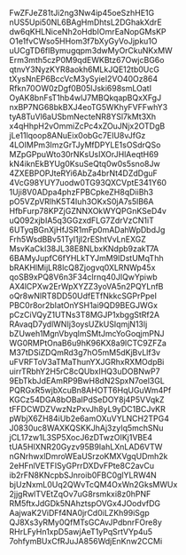 FwZFJeZ81tJi2ng3Nw4ip45oeSzhHE1G
nUS5Upi50NL6BAgHmDhtsL2DGhakXdrE
dw6qKHLNiceNh2oHdbIOmrEaNopGMsKP
O1e1fvCWso5HHom3f7bXyGyVoJjpku1O
uUCgTD6fIBymugqpm3dwMyOrCkuNKxMW
Erm3mth5czP0M9qdEWKBtz67OwjcBG6o
qtnvY3NyzKYR8aokh6MLkJQE12tb0UcG
tXysNnEP6BccVcM3ySyieI2VO40Oz864
Rfkn70OW0zDgf0B05lJski698smLOatI
OyAK8bnFsT1hb4wlJ7MBQkqapBQxXFgJ
nxBP7NG68bkBXJ4eoTG5WKhyFVFFwhY3
tyA8TuVl6aUSbmNecteNR8YSl7kMt3Xh
x4qHhpH2vOmmiZcPc4xZOuJNjx2OTDgB
jLe11lqoop8ANuEix0obGc7EIU8vJfGz
4LOIMPm3ImzGrTJyMfDPYLE1sOSdrQSo
MZpGPpuWto30rNKsUsIXOrJHlAeqtH69
kN4iknEkBYUg0KsuSeQtq0w0s5sno8Jw
4ZXEBPOPJteRYi6AbZa4brNt4DZdDguF
4VcG98YUY7uodw0TG93QXCVptE341Y60
1Uji8V0ADpa4phzFPBCpkeZH8qDiiBh3
pO5VZpVRlhK5T4Iuh3OKxS0jA7s5lB6A
HfbFurp78KPZjGZNNXOkWYQPGnKSeD4v
uQ092xjbIA5q3GGzxdFLG7ZdrVzCN1iT
6UTyqBGnXjHfJSR1mFp0mADahWpDbdJg
Frh5WsdBBv51TyI1jI2rEShtVvLnEXGZ
MsvKaCkI38JL38E8NLbxKNdpb9zakT7A
6BAMyJupfC6fYHLkTYJmM9IDstUMqThh
bRAKHlMijLR8lcQ8Zjogvq0XLRNWp45x
qoSB9xPQ8V6n3F34clrnq40JIQwYpiwb
AX4lCPXw2ErWpXYZZ3yoVA5n2PQYLnfB
oQr8wNlRT8DD50UdfETfNkkcSGPrPpeI
PBC0r8or2bIatOnYSH1ai9QD9BEGJWGx
pCzCiVQyZ1UTNs3T8MGJP1xbggStRf2A
RAvaqD7ydlWNIj3oysUZkUSIqmjN13lj
bZUweh1MgnVbyqlmSMtJmcYoGoqjmPNJ
WG0RMPtOnaB6u9hK96KX8a9lCTC9ZFZa
M37tDSiZDQmRd3g7hO5mM5dKjBvLlf3v
uFVRFToV3aTMaThunYXJGRhxRXMOdpBi
uirrTRbhY2H5rC8cQUbxIHQ3uDOBNwP7
9EbTkbJdEAmRP9BwH8dN2SpxN7oel3GL
PQRGxR5wjbXcuBn8AHOTT6HqUGuWm4Pf
KGCz54DGA8bOBaIPdSeDOY8j4P5VVqkZ
tFFDCWDZVwzNzPxvJh8yL9yDC1BCJvKR
pWbjX6ZH84iUb2e6amOXuVYLNCH2TPG4
J0830uc8WAXKQSKKJhAj3zyIq5mchSNu
jCL17zw1L3SP5XocJ6zDTwzOIKj1VBE4
tUA5HIXNR20Gyzv95B9IahLXnLAD6VTW
nGNrhwxlDmroWEaUSrzoKMXVgqUDmh2k
2eHFnlVETFISyGPrrDXDvFPte8C2avCu
ib2rFN8KNcpbSJnroib0FBC0glYLRW4N
bjUzNxmL0Uq2QWvTcQM4OxWn2GksMWUx
2jjgRwlTVEtZqOv7uG8rsmkxi8z0hPNF
RM5ftxJdGDk5NAhztspOVGx4JOodvfDG
AajwaK2ViDFf4NA0jrCd0iLZKh99iSgp
QJ8Xs3yRMy0QfMTsGCAvJPdbnrFOre8y
RHrLFyHn1xpD5awjAeT1yPqSrtVYp4u5
7ohfymBUxCfRJuJA856WdjEnKnw2CCMi
